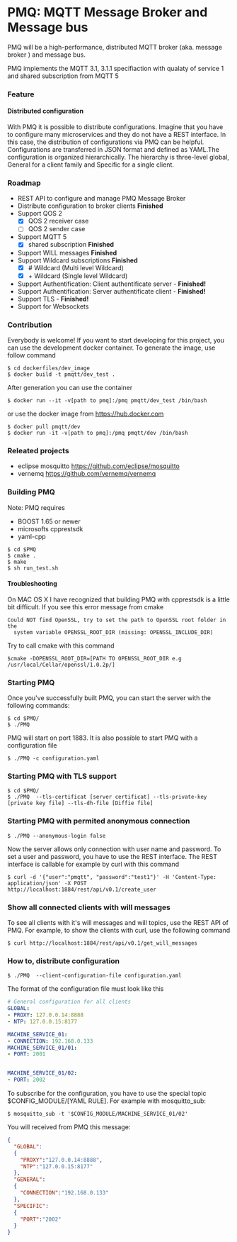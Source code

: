 
# PMQ: MQTT Message Broker and Message bus


PMQ will be a high-performance, distributed MQTT broker (aka. message broker ) and message bus. 

PMQ implements the MQTT 3.1, 3.1.1 specifiaction with qualaty of service 1 and shared subscription from MQTT 5

### Feature
#### Distributed configuration 
With PMQ it is possible to distribute configurations. 
Imagine that you have to configure many microservices and they do not have a REST interface.
In this case, the distribution of configurations via PMQ can be helpful. Configurations are transferred in JSON format 
and defined as YAML.The configuration is organized hierarchically. The hierarchy is three-level global, General for a client family and Specific for a single client. 

### Roadmap
* REST API to configure and manage PMQ Message Broker
* Distribute configuration to broker clients **Finished** 
* Support QOS 2
    * [x] QOS 2 receiver case
    * [ ] QOS 2 sender case
* Support MQTT 5
    * [x] shared subscription **Finished**
* Support WILL messages **Finished**
* Support Wildcard subscriptions **Finished**
    * [x] \# Wildcard (Multi level Wildcard) 
    * [x] \+ Wildcard (Single level Wildcard)
* Support Authentification: Client authentificate server -  **Finished!**
* Support Authentification: Server authentificate client -  **Finished!**
* Support TLS - **Finished!**
* Support for Websockets

### Contribution
Everybody is welcome!
If you want to start developing for this project, you can use the development 
docker container. 
To generate the image, use follow command
```
$ cd dockerfiles/dev_image
$ docker build -t pmqtt/dev_test .
```
After generation you can use the container
```
$ docker run --it -v[path to pmq]:/pmq pmqtt/dev_test /bin/bash
```
or use the docker image from https://hub.docker.com
```
$ docker pull pmqtt/dev
$ docker run -it -v[path to pmq]:/pmq pmqtt/dev /bin/bash
```


### Releated projects
* eclipse mosquitto https://github.com/eclipse/mosquitto
* vernemq https://github.com/vernemq/vernemq

### Building PMQ

Note: PMQ requires 
* BOOST 1.65 or newer 
* microsofts cpprestsdk
* yaml-cpp

```shell
$ cd $PMQ
$ cmake .
$ make
$ sh run_test.sh
```

#### Troubleshooting
On MAC OS X I have recognized that building PMQ with cpprestsdk is a little bit difficult.
If you see this error message from cmake
```shell
Could NOT find OpenSSL, try to set the path to OpenSSL root folder in the
  system variable OPENSSL_ROOT_DIR (missing: OPENSSL_INCLUDE_DIR)
```
Try to call cmake with this command
```shell
$cmake -DOPENSSL_ROOT_DIR=[PATH TO OPENSSL_ROOT_DIR e.g  /usr/local/Cellar/openssl/1.0.2p/]
```

### Starting PMQ

Once you've successfully built PMQ, you can start the server with the following
commands:

```shell
$ cd $PMQ/
$ ./PMQ
```
PMQ will start on port 1883. It is also possible to start PMQ with a configuration file
```
$ ./PMQ -c configuration.yaml
```

### Starting PMQ with TLS support
```shell
$ cd $PMQ/
$ ./PMQ  --tls-certificat [server certificat] --tls-private-key [private key file] --tls-dh-file [Diffie file]
```

### Starting PMQ with permited anonymous connection
```
$ ./PMQ --anonymous-login false
```
Now the server allows only connection with user name and password.
To set a user and password, you have to use the REST interface.
The REST interface is callable for example by curl with this command
```
$ curl -d '{"user":"pmqtt", "password":"test1"}' -H 'Content-Type: application/json' -X POST http://localhost:1884/rest/api/v0.1/create_user
```
### Show all connected clients with will messages
To see all clients with it's will messages and will topics, 
use the REST API of PMQ. For example, to show the clients
with curl, use the following command
```
$ curl http://localhost:1884/rest/api/v0.1/get_will_messages
```

### How to, distribute configuration
```shell
$ ./PMQ  --client-configuration-file configuration.yaml
```
The format of the configuration file must look like this
````yaml
# General configuration for all clients
GLOBAL:
- PROXY: 127.0.0.14:8888
- NTP: 127.0.0.15:8177

MACHINE_SERVICE_01:
- CONNECTION: 192.168.0.133
MACHINE_SERVICE_01/01:
- PORT: 2001


MACHINE_SERVICE_01/02:
- PORT: 2002

````
To subscribe for the configuration, you have to use the special topic $CONFIG_MODULE/[YAML RULE].
For example with mosquitto_sub:
```shell
$ mosquitto_sub -t '$CONFIG_MODULE/MACHINE_SERVICE_01/02'
```
You will received from PMQ this message:
```JSON
{
  "GLOBAL":
  {
    "PROXY":"127.0.0.14:8888",
    "NTP":"127.0.0.15:8177"
  },
  "GENERAL":
  {
    "CONNECTION":"192.168.0.133"
  },
  "SPECIFIC":
  {
    "PORT":"2002"
  }
}
```


